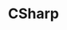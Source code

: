 ---
title: CSharp
description: C# Articles Collection

style:
    background: "#1F6C9D"
    color: "#FFF"
---
